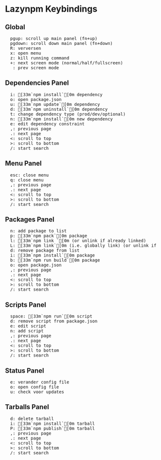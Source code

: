 # Lazynpm Keybindings

## Global

<pre>
  <kbd>pgup</kbd>: scroll up main panel (fn+up)
  <kbd>pgdown</kbd>: scroll down main panel (fn+down)
  <kbd>R</kbd>: verversen
  <kbd>x</kbd>: open menu
  <kbd>z</kbd>: kill running command
  <kbd>+</kbd>: next screen mode (normal/half/fullscreen)
  <kbd>_</kbd>: prev screen mode
</pre>

## Dependencies Panel

<pre>
  <kbd>i</kbd>: [33m`npm install`[0m dependency
  <kbd>o</kbd>: open package.json
  <kbd>u</kbd>: [33m`npm update`[0m dependency
  <kbd>d</kbd>: [33m`npm uninstall`[0m dependency
  <kbd>t</kbd>: change dependency type (prod/dev/optional)
  <kbd>n</kbd>: [33m`npm install`[0m new dependency
  <kbd>e</kbd>: edit dependency constraint
  <kbd>,</kbd>: previous page
  <kbd>.</kbd>: next page
  <kbd><</kbd>: scroll to top
  <kbd>></kbd>: scroll to bottom
  <kbd>/</kbd>: start search
</pre>

## Menu Panel

<pre>
  <kbd>esc</kbd>: close menu
  <kbd>q</kbd>: close menu
  <kbd>,</kbd>: previous page
  <kbd>.</kbd>: next page
  <kbd><</kbd>: scroll to top
  <kbd>></kbd>: scroll to bottom
  <kbd>/</kbd>: start search
</pre>

## Packages Panel

<pre>
  <kbd>n</kbd>: add package to list
  <kbd>p</kbd>: [33m`npm pack`[0m package
  <kbd>l</kbd>: [33m`npm link <package>`[0m (or unlink if already linked)
  <kbd>L</kbd>: [33m`npm link`[0m (i.e. globally link) (or unlink if already linked)
  <kbd>d</kbd>: remove package from list
  <kbd>i</kbd>: [33m`npm install`[0m package
  <kbd>b</kbd>: [33m`npm run build`[0m package
  <kbd>o</kbd>: open package.json
  <kbd>,</kbd>: previous page
  <kbd>.</kbd>: next page
  <kbd><</kbd>: scroll to top
  <kbd>></kbd>: scroll to bottom
  <kbd>/</kbd>: start search
</pre>

## Scripts Panel

<pre>
  <kbd>space</kbd>: [33m`npm run`[0m script
  <kbd>d</kbd>: remove script from package.json
  <kbd>e</kbd>: edit script
  <kbd>n</kbd>: add script
  <kbd>,</kbd>: previous page
  <kbd>.</kbd>: next page
  <kbd><</kbd>: scroll to top
  <kbd>></kbd>: scroll to bottom
  <kbd>/</kbd>: start search
</pre>

## Status Panel

<pre>
  <kbd>e</kbd>: verander config file
  <kbd>o</kbd>: open config file
  <kbd>u</kbd>: check voor updates
</pre>

## Tarballs Panel

<pre>
  <kbd>d</kbd>: delete tarball
  <kbd>i</kbd>: [33m`npm install`[0m tarball
  <kbd>P</kbd>: [33m`npm publish`[0m tarball
  <kbd>,</kbd>: previous page
  <kbd>.</kbd>: next page
  <kbd><</kbd>: scroll to top
  <kbd>></kbd>: scroll to bottom
  <kbd>/</kbd>: start search
</pre>
